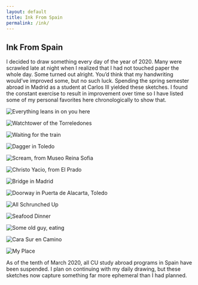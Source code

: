 ```yaml
---
layout: default
title: Ink From Spain
permalink: /ink/
---
```


## Ink From Spain

I decided to draw something every day of the year of 2020. Many were scrawled late at night when I realized that I had not touched paper the whole day. Some turned out alright. You’d think that my handwriting would’ve improved some, but no such luck. Spending the spring semester abroad in Madrid as a student at Carlos III yielded these sketches. I found the constant exercise to result in improvement over time so I have listed some of my personal favorites here chronologically to show that.

![Everything leans in on you here](/assets/ink/img_1791.jpg)

![Watchtower of the Torreledones](/assets/ink/img_1795.jpg)

![Waiting for the train](/assets/ink/img_1789.jpg)

![Dagger in Toledo](/assets/ink/img_1798.jpg)

![Scream, from Museo Reina Sofia](/assets/ink/img_1794.jpg)

![Christo Yacio, from El Prado](/assets/ink/img_1800.jpg)

![Bridge in Madrid](/assets/ink/img_1799.jpg)

![Doorway in Puerta de Alacarta, Toledo](/assets/ink/img_1801.jpg)

![All Schrunched Up](/assets/ink/img_1804.jpg)

![Seafood Dinner](/assets/ink/img_1854.jpg)

![Some old guy, eating](/assets/ink/img_1811.jpg)

![Cara Sur en Camino](/assets/ink/img_1858.jpg)

![My Place](/assets/ink/img_1855.jpg)

As of the tenth of March 2020, all CU study abroad programs in Spain have been suspended. I plan on continuing with my daily drawing, but these sketches now capture something far more ephemeral than I had planned.


